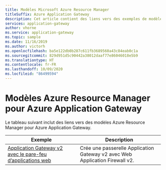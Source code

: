 ```yaml
---
title: Modèles Microsoft Azure Resource Manager
titleSuffix: Azure Application Gateway
description: Cet article contient des liens vers des exemples de modèle Azure Resource Manager pour vous permettre de déployer rapidement Azure Application Gateway avec divers types de configuration.
services: application-gateway
author: vhorne
ms.service: application-gateway
ms.topic: sample
ms.date: 11/16/2019
ms.author: victorh
ms.openlocfilehash: ba5e122db0b287c611fb3689560a43c84eab0c1a
ms.sourcegitcommit: 829d951d5c90442a38012daaf77e86046018e5b9
ms.translationtype: HT
ms.contentlocale: fr-FR
ms.lasthandoff: 10/09/2020
ms.locfileid: "86499594"
---
```

# <a name="azure-resource-manager-templates-for-azure-application-gateway"></a>Modèles Azure Resource Manager pour Azure Application Gateway

Le tableau suivant inclut des liens vers des modèles Azure Resource Manager pour Azure Application Gateway.

| Exemple | Description |
|-------- | ----------- |
| [Application Gateway v2 avec le pare-feu d’applications web](https://azure.microsoft.com/resources/templates/ag-docs-wafv2/) | Crée une passerelle Application Gateway v2 avec Web Application Firewall v2.|